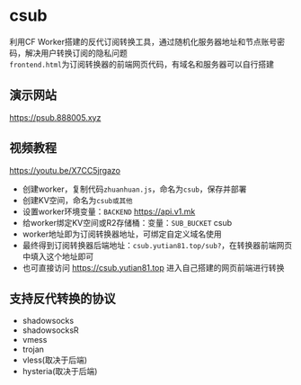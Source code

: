 # csub
利用CF Worker搭建的反代订阅转换工具，通过随机化服务器地址和节点账号密码，解决用户转换订阅的隐私问题  
`frontend.html`为订阅转换器的前端网页代码，有域名和服务器可以自行搭建  
## 演示网站  
https://psub.888005.xyz  
## 视频教程  
https://youtu.be/X7CC5jrgazo  
- 创建worker，复制代码`zhuanhuan.js`，命名为`csub`，保存并部署  
- 创建KV空间，命名为`csub或其他`  
- 设置worker环境变量：`BACKEND`  https://api.v1.mk  
- 给worker绑定KV空间或R2存储桶：变量：`SUB_BUCKET`  csub
- worker地址即为订阅转换器地址，可绑定自定义域名使用
- 最终得到订阅转换器后端地址：`csub.yutian81.top/sub?`，在转换器前端网页中填入这个地址即可
- 也可直接访问 <https://csub.yutian81.top> 进入自己搭建的网页前端进行转换
## 支持反代转换的协议
- shadowsocks  
- shadowsocksR  
- vmess  
- trojan  
- vless(取决于后端)  
- hysteria(取决于后端)  
